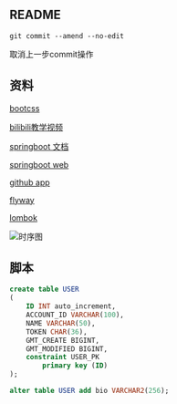 ## README
```
git commit --amend --no-edit
```
取消上一步commit操作

## 资料
[bootcss](https://v3.bootcss.com)

[bilibili教学视频](https://www.bilibili.com/video/av50200264)

[springboot 文档](https://spring.io/guides)

[springboot web](https://spring.io/guides/gs/serving-web-content)

[github app](https://developer.github.com/apps/building-github-apps/creating-a-github-app)

[flyway](https://flywaydb.org/getstarted/)

[lombok](https://projectlombok.org/setup/maven)

![时序图](https://raw.githubusercontent.com/zhenghaishan25672/notes/master/img/server/githubApp_token.jpg)

## 脚本
```sql
create table USER
(
	ID INT auto_increment,
	ACCOUNT_ID VARCHAR(100),
	NAME VARCHAR(50),
	TOKEN CHAR(36),
	GMT_CREATE BIGINT,
	GMT_MODIFIED BIGINT,
	constraint USER_PK
		primary key (ID)
);
```
```sql
alter table USER add bio VARCHAR2(256);
```
